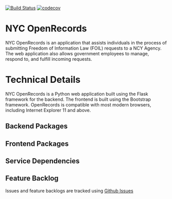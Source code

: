 [![Build Status](https://snap-ci.com/kejYyyMhilAfSzyBIY0uiiWifYpYOUK1x9z3Uhyb0O8/build_image)](https://snap-ci.com/joelbcastillo/openrecords_v2_0/branch/develop) [![codecov](https://codecov.io/gh/joelbcastillo/openrecords_v2_0/branch/develop/graph/badge.svg)](https://codecov.io/gh/joelbcastillo/openrecords_v2_0)


# NYC OpenRecords

NYC OpenRecords is an application that assists individuals in the process of submitting Freedom of Information Law (FOIL) requests to a NCY Agency. The web application also allows government employees to manage, respond to, and fulfill incoming requests. 

# Technical Details
NYC OpenRecords is a Python web application built using the Flask framework for the backend. The frontend is built using the Bootstrap framework. OpenRecords is compatible with most modern browsers, including Internet Explorer 11 and above.

## Backend Packages

## Frontend Packages

## Service Dependencies

## Feature Backlog
Issues and feature backlogs are tracked using [Github Issues](https://github.com/cityofnewyork/nycopenrecords)

